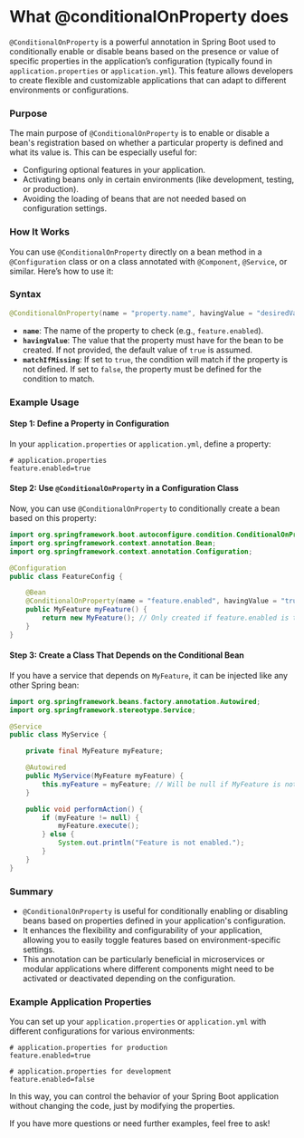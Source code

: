 # What @conditionalOnProperty does

`@ConditionalOnProperty` is a powerful annotation in Spring Boot used to conditionally enable or disable beans based on the presence or value of specific properties in the application’s configuration (typically found in `application.properties` or `application.yml`). This feature allows developers to create flexible and customizable applications that can adapt to different environments or configurations.

### Purpose

The main purpose of `@ConditionalOnProperty` is to enable or disable a bean's registration based on whether a particular property is defined and what its value is. This can be especially useful for:

- Configuring optional features in your application.
- Activating beans only in certain environments (like development, testing, or production).
- Avoiding the loading of beans that are not needed based on configuration settings.

### How It Works

You can use `@ConditionalOnProperty` directly on a bean method in a `@Configuration` class or on a class annotated with `@Component`, `@Service`, or similar. Here’s how to use it:

### Syntax

```java
@ConditionalOnProperty(name = "property.name", havingValue = "desiredValue", matchIfMissing = false)
```

- **`name`**: The name of the property to check (e.g., `feature.enabled`).
- **`havingValue`**: The value that the property must have for the bean to be created. If not provided, the default value of `true` is assumed.
- **`matchIfMissing`**: If set to `true`, the condition will match if the property is not defined. If set to `false`, the property must be defined for the condition to match.

### Example Usage

#### Step 1: Define a Property in Configuration

In your `application.properties` or `application.yml`, define a property:

```properties
# application.properties
feature.enabled=true
```

#### Step 2: Use `@ConditionalOnProperty` in a Configuration Class

Now, you can use `@ConditionalOnProperty` to conditionally create a bean based on this property:

```java
import org.springframework.boot.autoconfigure.condition.ConditionalOnProperty;
import org.springframework.context.annotation.Bean;
import org.springframework.context.annotation.Configuration;

@Configuration
public class FeatureConfig {

    @Bean
    @ConditionalOnProperty(name = "feature.enabled", havingValue = "true")
    public MyFeature myFeature() {
        return new MyFeature(); // Only created if feature.enabled is true
    }
}
```

#### Step 3: Create a Class That Depends on the Conditional Bean

If you have a service that depends on `MyFeature`, it can be injected like any other Spring bean:

```java
import org.springframework.beans.factory.annotation.Autowired;
import org.springframework.stereotype.Service;

@Service
public class MyService {

    private final MyFeature myFeature;

    @Autowired
    public MyService(MyFeature myFeature) {
        this.myFeature = myFeature; // Will be null if MyFeature is not created
    }

    public void performAction() {
        if (myFeature != null) {
            myFeature.execute();
        } else {
            System.out.println("Feature is not enabled.");
        }
    }
}
```

### Summary

- `@ConditionalOnProperty` is useful for conditionally enabling or disabling beans based on properties defined in your application's configuration.
- It enhances the flexibility and configurability of your application, allowing you to easily toggle features based on environment-specific settings.
- This annotation can be particularly beneficial in microservices or modular applications where different components might need to be activated or deactivated depending on the configuration.

### Example Application Properties

You can set up your `application.properties` or `application.yml` with different configurations for various environments:

```properties
# application.properties for production
feature.enabled=true

# application.properties for development
feature.enabled=false
```

In this way, you can control the behavior of your Spring Boot application without changing the code, just by modifying the properties.

If you have more questions or need further examples, feel free to ask!